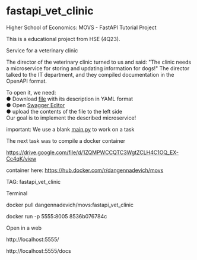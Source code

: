 # fastapi_vet_clinic
Higher School of Economics: MOVS - FastAPI Tutorial Project

This is a educational project from HSE (4Q23).

Service for a veterinary clinic

The director of the veterinary clinic turned to us and said:
"The clinic needs a microservice for storing and updating information for dogs!"
The director talked to the IT department, and they compiled documentation in the OpenAPI format.

To open it, we need:<br> 
● Download <a href="https://drive.google.com/file/d/1qtHEGCl2gpLxOR7CJPOC40tHp4hwYL5_/view">file</a> with its description in YAML format <br> 
● Open [Swagger Editor](https://editor-next.swagger.io)<br> 
● upload the contents of the file to the left side <br> 
Our goal is to implement the described microservice!

important: We use a blank <a href="https://drive.google.com/file/d/14wEjgs97V9im6zHZo3JIwU8rTsus0cI4/view">main.py</a> to work on a task



The next task was to compile a docker container

https://drive.google.com/file/d/1ZQMPWCCQTC3WgtZCLH4C1OQ_EX-Cc4qK/view

container here:
https://hub.docker.com/r/dangennadevich/movs

TAG: fastapi_vet_clinic

Terminal

docker pull dangennadevich/movs:fastapi_vet_clinic

docker run -p 5555:8005 8536b076784c

Open in a web

http://localhost:5555/

http://localhost:5555/docs
